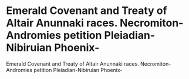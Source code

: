 # Emerald Covenant and Treaty of Altair Anunnaki races. Necromiton-Andromies petition Pleiadian-Nibiruian Phoenix-

Emerald Covenant and Treaty of Altair Anunnaki races. Necromiton-Andromies petition Pleiadian-Nibiruian Phoenix-